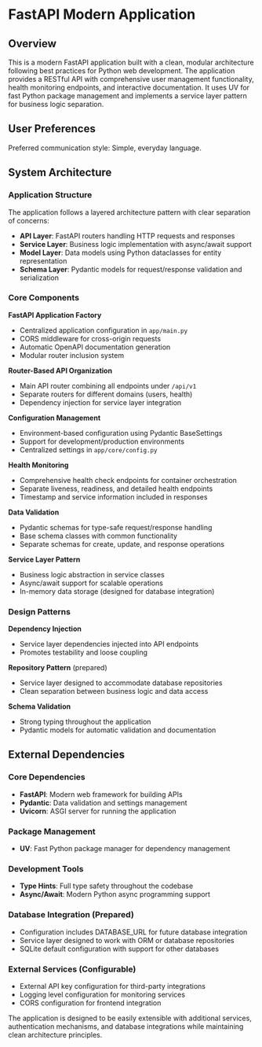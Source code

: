 # FastAPI Modern Application

## Overview

This is a modern FastAPI application built with a clean, modular architecture following best practices for Python web development. The application provides a RESTful API with comprehensive user management functionality, health monitoring endpoints, and interactive documentation. It uses UV for fast Python package management and implements a service layer pattern for business logic separation.

## User Preferences

Preferred communication style: Simple, everyday language.

## System Architecture

### Application Structure
The application follows a layered architecture pattern with clear separation of concerns:

- **API Layer**: FastAPI routers handling HTTP requests and responses
- **Service Layer**: Business logic implementation with async/await support
- **Model Layer**: Data models using Python dataclasses for entity representation
- **Schema Layer**: Pydantic models for request/response validation and serialization

### Core Components

**FastAPI Application Factory**
- Centralized application configuration in `app/main.py`
- CORS middleware for cross-origin requests
- Automatic OpenAPI documentation generation
- Modular router inclusion system

**Router-Based API Organization**
- Main API router combining all endpoints under `/api/v1`
- Separate routers for different domains (users, health)
- Dependency injection for service layer integration

**Configuration Management**
- Environment-based configuration using Pydantic BaseSettings
- Support for development/production environments
- Centralized settings in `app/core/config.py`

**Health Monitoring**
- Comprehensive health check endpoints for container orchestration
- Separate liveness, readiness, and detailed health endpoints
- Timestamp and service information included in responses

**Data Validation**
- Pydantic schemas for type-safe request/response handling
- Base schema classes with common functionality
- Separate schemas for create, update, and response operations

**Service Layer Pattern**
- Business logic abstraction in service classes
- Async/await support for scalable operations
- In-memory data storage (designed for database integration)

### Design Patterns

**Dependency Injection**
- Service layer dependencies injected into API endpoints
- Promotes testability and loose coupling

**Repository Pattern** (prepared)
- Service layer designed to accommodate database repositories
- Clean separation between business logic and data access

**Schema Validation**
- Strong typing throughout the application
- Pydantic models for automatic validation and documentation

## External Dependencies

### Core Dependencies
- **FastAPI**: Modern web framework for building APIs
- **Pydantic**: Data validation and settings management
- **Uvicorn**: ASGI server for running the application

### Package Management
- **UV**: Fast Python package manager for dependency management

### Development Tools
- **Type Hints**: Full type safety throughout the codebase
- **Async/Await**: Modern Python async programming support

### Database Integration (Prepared)
- Configuration includes DATABASE_URL for future database integration
- Service layer designed to work with ORM or database repositories
- SQLite default configuration with support for other databases

### External Services (Configurable)
- External API key configuration for third-party integrations
- Logging level configuration for monitoring services
- CORS configuration for frontend integration

The application is designed to be easily extensible with additional services, authentication mechanisms, and database integrations while maintaining clean architecture principles.